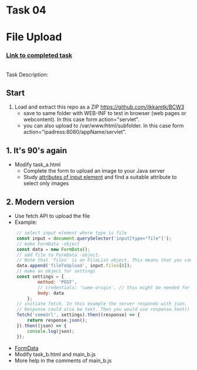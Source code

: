 # Task 04
# File Upload

<a href=http://10.114.32.108/Front-end-tasks/Task3/index.html><b><h3>Link to completed task</h3></b></a>
<br>
Task Description:

## Start
1. Load and extract this repo as a ZIP https://github.com/ilkkamtk/BCW3
   * save to same folder with WEB-INF to test in browser (web pages or webcontent). In this case form action="servlet".
   * you can also upload to /var/www/html/subfolder. In this case form action="ipadress:8080/appName/servlet".

## 1. It's 90's again

* Modify task_a.html
  * Complete the form to upload an image to your Java server
  * Study [attributes of input element](https://www.w3schools.com/tags/tag_input.asp) and find a suitable attribute to select only images 


## 2. Modern version

* Use fetch API to upload the file
* Example:
```javascript
    // select input element where type is file
    const input = document.querySelector('input[type="file"]');
    // make FormData -object
    const data = new FormData();
    // add file to FormData -object.
    // Note that 'files' is an FileList object. This means that you can upload multiple files. 
    data.append('fileToUpload', input.files[0]);
    // make an object for settings
    const settings = {
            method: 'POST',
            // credentials: 'same-origin', // this might be needed for some servers
            body: data
        };
    // initiate fetch. In this example the server responds with json.
    // Response could also be text. Then you would use response.text()
    fetch('someUrl', settings).then((response) => {
        return response.json();
    }).then((json) => {
        console.log(json);
    });
```
* [FormData](https://developer.mozilla.org/en-US/docs/Web/API/FormData)
* Modify task_b.html and main_b.js
* More help in the comments of main_b.js

